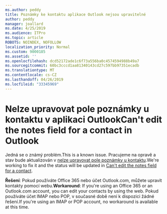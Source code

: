 ```yaml
---
ms.author: peddy
title: Poznámky ke kontaktu aplikace Outlook nejsou upravitelné
author: peddy
manager: joallard
ms.date: 4/25/2019
ms.audience: ITPro
ms.topic: article
ROBOTS: NOINDEX, NOFOLLOW
localization_priority: Normal
ms.custom: 9000185
ms.assetid: ''
ms.openlocfilehash: dcd52172ade1c6f73a556ba0c4574594988b49a7
ms.sourcegitcommit: 60bc3cccd1aa81340143cd27c597bb97351ecadb
ms.translationtype: MT
ms.contentlocale: cs-CZ
ms.lasthandoff: 04/26/2019
ms.locfileid: "33345969"
---
```

# <a name="cant-edit-the-notes-field-for-a-contact-in-outlook"></a><span data-ttu-id="79f02-102">Nelze upravovat pole poznámky u kontaktu v aplikaci Outlook</span><span class="sxs-lookup"><span data-stu-id="79f02-102">Can't edit the notes field for a contact in Outlook</span></span>
<span data-ttu-id="79f02-103">Jedná se o známý problém.</span><span class="sxs-lookup"><span data-stu-id="79f02-103">This is a known issue.</span></span> <span data-ttu-id="79f02-104">Pracujeme na opravě a stav bude aktualizován v [nelze upravovat pole poznámky u kontaktu](https://support.office.com/article/fb8394ce-04ce-48b5-bae4-be46f77f10fe).</span><span class="sxs-lookup"><span data-stu-id="79f02-104">We're working to fix it and the status will be updated in [Can't edit the notes field for a contact](https://support.office.com/article/fb8394ce-04ce-48b5-bae4-be46f77f10fe).</span></span>

<span data-ttu-id="79f02-105">**Řešení**: Pokud používáte Office 365 nebo účet Outlook.com, můžete upravit kontakty pomocí webu.</span><span class="sxs-lookup"><span data-stu-id="79f02-105">**Workaround**: If you're using an Office 365 or an Outlook.com account, you can edit your contacts by using the web.</span></span> <span data-ttu-id="79f02-106">Pokud používáte účet IMAP nebo POP, v současné době není k dispozici žádné řešení.</span><span class="sxs-lookup"><span data-stu-id="79f02-106">If you're using an IMAP or POP account, no workaround is available at this time.</span></span>